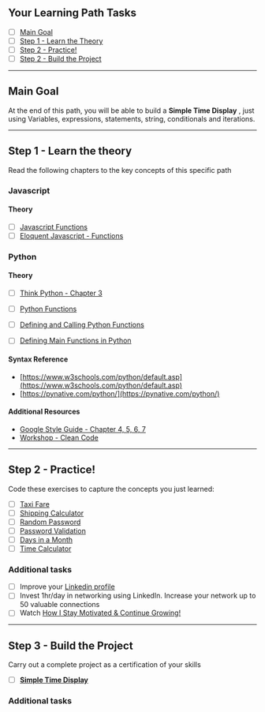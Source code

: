 ## Your Learning Path Tasks

- [ ] [Main Goal](#main-goal)
- [ ] [Step 1 - Learn the Theory](#step-1---learn-the-theory)
- [ ] [Step 2 - Practice!](#step-2---practice)
- [ ] [Step 2 - Build the Project](#step-3---build-the-project)
  
<hr>

## **Main Goal**

At the end of this path, you will be able to build a **Simple Time Display** , just using Variables, expressions, statements, string, conditionals and iterations.

<hr>

## **Step 1** - Learn the theory

Read the following chapters to the key concepts of this specific path

### **Javascript**

#### Theory
- [ ] [Javascript Functions](https://www.w3schools.com/js/js_functions.asp)
- [ ] [Eloquent Javascript - Functions](https://eloquentjavascript.net/03_functions.html)

### **Python**

#### Theory
- [ ] [Think Python - Chapter 3](https://greenteapress.com/thinkpython2/thinkpython2.pdf)
- [ ] [Python Functions](https://www.w3schools.com/python/python_functions.asp)
- [ ] [Defining and Calling Python Functions](https://realpython.com/courses/defining-and-calling-functions/)
- [ ] [Defining Main Functions in Python](https://realpython.com/python-main-function/)


#### Syntax Reference
- [https://www.w3schools.com/python/default.asp](https://www.w3schools.com/python/default.asp)  
- [https://pynative.com/python/](https://pynative.com/python/)
  

#### Additional Resources
- [Google Style Guide - Chapter 4, 5, 6, 7](https://google.github.io/styleguide/jsguide.html)
- [Workshop - Clean Code](https://my.tomorrowdevs.com/courses/tomorrowdevs/lectures/17724902)

<hr>

## **Step 2** - Practice!

Code these exercises to capture the concepts you just learned:
- [ ] [Taxi Fare](projects/001-taxi-fare/)
- [ ] [Shipping Calculator](projects/002-shipping-calculator/)
- [ ] [Random Password](projects/008-random-password/)
- [ ] [Password Validation](projects/009-password-validation/)
- [ ] [Days in a Month](projects/012-days-in-a-month/)
- [ ] [Time Calculator](projects/015-time-calculator/)

### **Additional tasks**
- [ ]  Improve your [Linkedin profile](https://www.linkedin.com/business/sales/blog/profile-best-practices/17-steps-to-a-better-linkedin-profile-in-2017)
- [ ]  Invest 1hr/day in networking using LinkedIn. Increase your network up to 50 valuable connections
- [ ]  Watch [How I Stay Motivated & Continue Growing!](https://youtu.be/kWfxZ2jDmP8)
  
<hr>

## **Step 3** - Build the Project
Carry out a complete project as a certification of your skills

- [ ] [**Simple Time Display**](./projects/final-project/)

### **Additional tasks**


